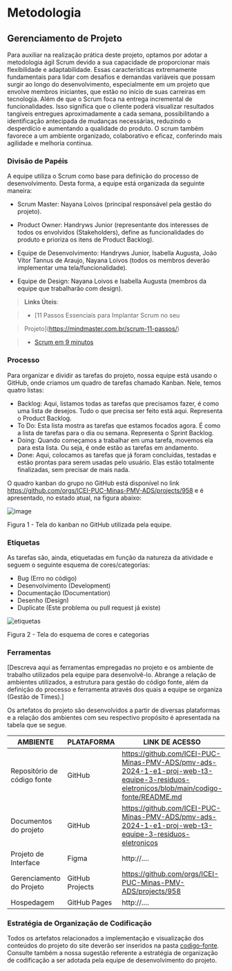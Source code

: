 
# Metodologia

## Gerenciamento de Projeto

Para auxiliar na realização prática deste projeto, optamos por adotar a metodologia ágil Scrum devido a sua capacidade de proporcionar mais flexibilidade e adaptabilidade. Essas características extremamente fundamentais para lidar com desafios e demandas variáveis que possam surgir ao longo do desenvolvimento, especialmente em um projeto que envolve membros iniciantes, que estão no início de suas carreiras em tecnologia. 
Além de que o Scrum foca na entrega incremental de funcionalidades. Isso significa que o cliente poderá visualizar resultados tangíveis entregues aproximadamente a cada semana, possibilitando a identificação antecipada de mudanças necessárias, reduzindo o desperdício e aumentando a qualidade do produto.  O scrum também favorece a um ambiente organizado, colaborativo e eficaz, conferindo mais agilidade e melhoria contínua.

### Divisão de Papéis

A equipe utiliza o Scrum como base para definição do processo de desenvolvimento. Desta forma, a equipe está organizada da seguinte maneira: 

- Scrum Master: Nayana Loivos (principal responsável pela gestão do projeto). 

- Product Owner: Handryws Junior (representante dos interesses de todos os envolvidos (Stakeholders), define as funcionalidades do produto e prioriza os itens de Product Backlog). 

- Equipe de Desenvolvimento: Handryws Junior, Isabella Augusta, João Vítor Tannus de Araujo, Nayana Loivos (todos os membros deverão implementar uma tela/funcionalidade). 

- Equipe de Design: Nayana Loivos e Isabella Augusta (membros da equipe que trabalharão com design). 

  

> **Links Úteis**: 

> - [11 Passos Essenciais para Implantar Scrum no seu  

> Projeto](https://mindmaster.com.br/scrum-11-passos/) 

> - [Scrum em 9 minutos](https://www.youtube.com/watch?v=XfvQWnRgxG0) 

### Processo

Para organizar e dividir as tarefas do projeto, nossa equipe está usando o GitHub, onde criamos um quadro de tarefas chamado Kanban. Nele, temos quatro listas:

- Backlog: Aqui, listamos todas as tarefas que precisamos fazer, é como uma lista de desejos. Tudo o que precisa ser feito está aqui. Representa o Product Backlog.
- To Do: Esta lista mostra as tarefas que estamos focados agora. É como a lista de tarefas para o dia ou semana. Representa o Sprint Backlog.
- Doing: Quando começamos a trabalhar em uma tarefa, movemos ela para esta lista. Ou seja, é onde estão as tarefas em andamento.
- Done: Aqui, colocamos as tarefas que já foram concluídas, testadas e estão prontas para serem usadas pelo usuário. Elas estão totalmente finalizadas, sem precisar de mais nada.

O quadro kanban do grupo no GitHub está disponível no link https://github.com/orgs/ICEI-PUC-Minas-PMV-ADS/projects/958 e é apresentado, no estado atual, na figura abaixo:

![image](https://github.com/ICEI-PUC-Minas-PMV-ADS/pmv-ads-2024-1-e1-proj-web-t3-equipe-3-residuos-eletronicos/assets/92792650/1df911d0-6779-4e21-bc6b-ab630862278f)


Figura 1 - Tela do kanban no GitHub utilizada pela equipe.

### Etiquetas
<p>As tarefas são, ainda, etiquetadas em função da natureza da atividade e seguem o seguinte esquema de cores/categorias:</p> 
<ul> 
  <li>Bug (Erro no código)</li> 
  <li>Desenvolvimento (Development)</li> 
  <li>Documentação (Documentation)</li> 
  <li>Desenho (Design)</li>   
  <li>Duplicate (Este problema ou pull request já existe)</li>   
</ul> 

  ![etiquetas](https://github.com/ICEI-PUC-Minas-PMV-ADS/pmv-ads-2024-1-e1-proj-web-t3-equipe-3-residuos-eletronicos/assets/79770782/1d801e03-69af-43b5-bce8-14d6a532ef0a)
  
Figura 2 - Tela do esquema de cores e categorias
    
### Ferramentas

[Descreva aqui as ferramentas empregadas no projeto e os ambiente de trabalho utilizados pela  equipe para desenvolvê-lo. Abrange a relação de ambientes utilizados, a estrutura para gestão do código fonte, além da definição do processo e ferramenta através dos quais a equipe se organiza (Gestão de Times).]

Os artefatos do projeto são desenvolvidos a partir de diversas plataformas e a relação dos ambientes com seu respectivo propósito é apresentada na tabela que se segue.

| AMBIENTE                            | PLATAFORMA                         | LINK DE ACESSO                         |                                                                                              
|-------------------------------------|------------------------------------|----------------------------------------|
| Repositório de código fonte         | GitHub                             | https://github.com/ICEI-PUC-Minas-PMV-ADS/pmv-ads-2024-1-e1-proj-web-t3-equipe-3-residuos-eletronicos/blob/main/codigo-fonte/README.md|
| Documentos do projeto               | GitHub                             | https://github.com/ICEI-PUC-Minas-PMV-ADS/pmv-ads-2024-1-e1-proj-web-t3-equipe-3-residuos-eletronicos|
| Projeto de Interface                | Figma                              | http://....                            |
| Gerenciamento do Projeto            | GitHub Projects                    | https://github.com/orgs/ICEI-PUC-Minas-PMV-ADS/projects/958|
| Hospedagem                          | GitHub Pages                       | http://....                            |


### Estratégia de Organização de Codificação 

Todos os artefatos relacionados a implementação e visualização dos conteúdos do projeto do site deverão ser inseridos na pasta [codigo-fonte](http://https://github.com/ICEI-PUC-Minas-PMV-ADS/WebApplicationProject-Template-v2/tree/main/codigo-fonte). Consulte também a nossa sugestão referente a estratégia de organização de codificação a ser adotada pela equipe de desenvolvimento do projeto.
